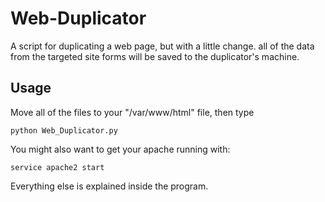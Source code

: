 # Web-Duplicator
A script for duplicating a web page, but with a little change. all of the data from the targeted site forms will be saved to the duplicator's machine.
## Usage
Move all of the files to your "/var/www/html" file, then type
```
python Web_Duplicator.py
```
You might also want to get your apache running with:
```
service apache2 start
```
Everything else is explained inside the program.

